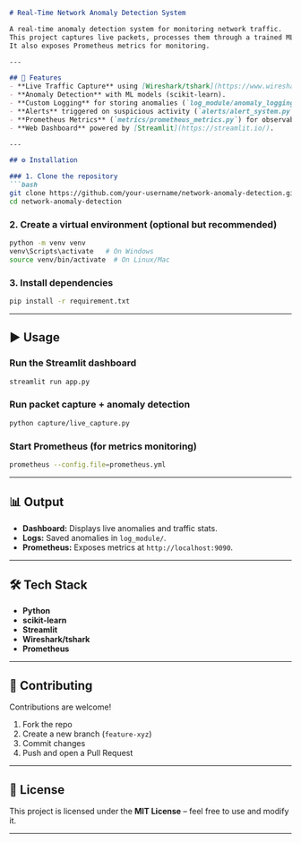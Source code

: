 ```markdown
# Real-Time Network Anomaly Detection System

A real-time anomaly detection system for monitoring network traffic.  
This project captures live packets, processes them through a trained ML model, detects anomalies, and logs alerts.  
It also exposes Prometheus metrics for monitoring.

---

## 🚀 Features
- **Live Traffic Capture** using [Wireshark/tshark](https://www.wireshark.org/).  
- **Anomaly Detection** with ML models (scikit-learn).  
- **Custom Logging** for storing anomalies (`log_module/anomaly_logging.py`).  
- **Alerts** triggered on suspicious activity (`alerts/alert_system.py`).  
- **Prometheus Metrics** (`metrics/prometheus_metrics.py`) for observability.  
- **Web Dashboard** powered by [Streamlit](https://streamlit.io/).  

---

## ⚙️ Installation

### 1. Clone the repository
```bash
git clone https://github.com/your-username/network-anomaly-detection.git
cd network-anomaly-detection
````

### 2. Create a virtual environment (optional but recommended)

```bash
python -m venv venv
venv\Scripts\activate   # On Windows
source venv/bin/activate  # On Linux/Mac
```

### 3. Install dependencies

```bash
pip install -r requirement.txt
```

---

## ▶️ Usage

### Run the Streamlit dashboard

```bash
streamlit run app.py
```

### Run packet capture + anomaly detection

```bash
python capture/live_capture.py
```

### Start Prometheus (for metrics monitoring)

```bash
prometheus --config.file=prometheus.yml
```

---

## 📊 Output

* **Dashboard:** Displays live anomalies and traffic stats.
* **Logs:** Saved anomalies in `log_module/`.
* **Prometheus:** Exposes metrics at `http://localhost:9090`.

---

## 🛠️ Tech Stack

* **Python**
* **scikit-learn**
* **Streamlit**
* **Wireshark/tshark**
* **Prometheus**

---

## 🤝 Contributing

Contributions are welcome!

1. Fork the repo
2. Create a new branch (`feature-xyz`)
3. Commit changes
4. Push and open a Pull Request

---

## 📜 License

This project is licensed under the **MIT License** – feel free to use and modify it.

---

